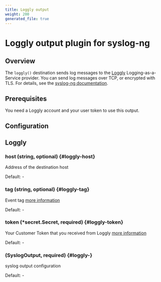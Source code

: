 ```yaml
---
title: Loggly output
weight: 200
generated_file: true
---
```


# Loggly output plugin for syslog-ng
## Overview
 The `loggly()` destination sends log messages to the [Loggly](https://www.loggly.com/) Logging-as-a-Service provider. You can send log messages over TCP, or encrypted with TLS. For details, see the [syslog-ng documentation](https://www.syslog-ng.com/technical-documents/doc/syslog-ng-open-source-edition/3.37/administration-guide/43#TOPIC-1829072).

 ## Prerequisites

 You need a Loggly account and your user token to use this output.

## Configuration
## Loggly

### host (string, optional) {#loggly-host}

Address of the destination host 

Default: -

### tag (string, optional) {#loggly-tag}

Event tag [more information](https://documentation.solarwinds.com/en/success_center/loggly/content/admin/tags.htm) 

Default: -

### token (*secret.Secret, required) {#loggly-token}

Your Customer Token that you received from Loggly [more information](https://www.syslog-ng.com/technical-documents/doc/syslog-ng-open-source-edition/3.37/administration-guide/43#loggly-option-token) 

Default: -

###  (SyslogOutput, required) {#loggly-}

syslog output configuration 

Default: -


